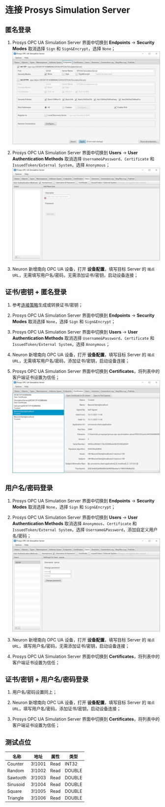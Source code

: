 # 连接 Prosys Simulation Server

## 匿名登录

1. Prosys OPC UA Simulation Server 界面中切换到 **Endpoints** -> **Security Modes** 取消选择 `Sign` 和 `Sign&Encrypt`，选择 `None`；
![prosys-1](./assets/prosys-1.jpg)

2. Prosys OPC UA Simulation Server 界面中切换到 **Users** -> **User Authentication Methods** 取消选择 `Username&Password`、`Certificate` 和 `IssuedToken/External System`，选择 `Anonymous`；
![prosys-2](./assets/prosys-2.jpg)

3. Neuron 新增南向 OPC UA 设备，打开 **设备配置**，填写目标 Server 的 `端点 URL`，无需填写用户名/密码，无需添加证书/密钥，启动设备连接；

## 证书/密钥 + 匿名登录

1. 参考[连接策略](./policy.md)生成或转换证书/密钥；

2. Prosys OPC UA Simulation Server 界面中切换到 **Endpoints** -> **Security Modes** 取消选择 `None`，选择 `Sign` 和 `Sign&Encrypt`；

3. Prosys OPC UA Simulation Server 界面中切换到 **Users** -> **User Authentication Methods** 取消选择 `Username&Password`、`Certificate` 和 `IssuedToken/External System`，选择 `Anonymous`；

4. Neuron 新增南向 OPC UA 设备，打开 **设备配置**，填写目标 Server 的 `端点 URL`，无需填写用户名/密码，添加证书/密钥，启动设备连接；

5. Prosys OPC UA Simulation Server 界面中切换到 **Certificates**，将列表中的客户端证书设置为信任；
![prosys-3](./assets/prosys-3.jpg)

## 用户名/密码登录

1. Prosys OPC UA Simulation Server 界面中切换到 **Endpoints** -> **Security Modes** 取消选择 `None`，选择 `Sign` 和 `Sign&Encrypt`；

2. Prosys OPC UA Simulation Server 界面中切换到 **Users** -> **User Authentication Methods** 取消选择 `Anonymous`、`Certificate` 和 `IssuedToken/External System`，选择 `Username&Password`，添加自定义用户名/密码；
![prosys-4](./assets/prosys-4.jpg)

3. Neuron 新增南向 OPC UA 设备，打开 **设备配置**，填写目标 Server 的 `端点 URL`，填写用户名/密码，无需添加证书/密钥，启动设备连接；

4. Prosys OPC UA Simulation Server 界面中切换到 **Certificates**，将列表中的客户端证书设置为信任；

## 证书/密钥 + 用户名/密码登录

1. 用户名/密码设置同上；

2. Neuron 新增南向 OPC UA 设备，打开 **设备配置**，填写目标 Server 的 `端点 URL`，填写用户名/密码，添加证书/密钥，启动设备连接；

3. Prosys OPC UA Simulation Server 界面中切换到 **Certificates**，将列表中的客户端证书设置为信任；

## 测试点位

| 名称     | 地址   | 属性 | 类型   |
| -------- | ------ | ---- | ------ |
| Counter  | 3!1001 | Read | INT32  |
| Random   | 3!1002 | Read | DOUBLE |
| Sawtooth | 3!1003 | Read | DOUBLE |
| Sinusoid | 3!1004 | Read | DOUBLE |
| Square   | 3!1005 | Read | DOUBLE |
| Triangle | 3!1006 | Read | DOUBLE |

